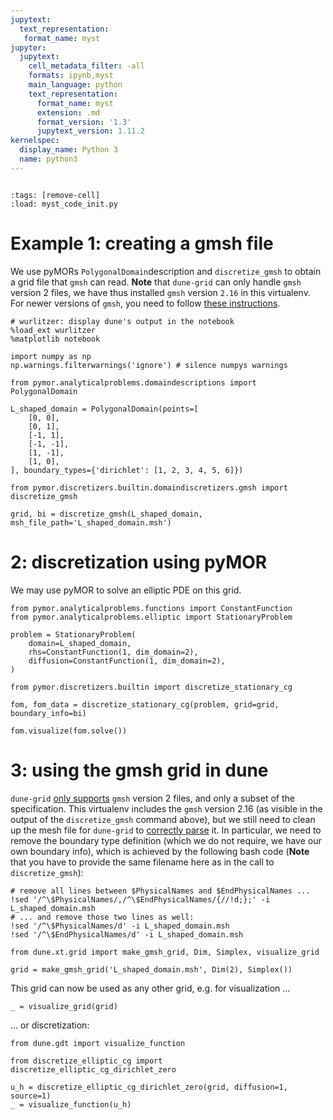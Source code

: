 ```yaml
---
jupytext:
  text_representation:
   format_name: myst
jupyter:
  jupytext:
    cell_metadata_filter: -all
    formats: ipynb,myst
    main_language: python
    text_representation:
      format_name: myst
      extension: .md
      format_version: '1.3'
      jupytext_version: 1.11.2
kernelspec:
  display_name: Python 3
  name: python3
---
```


```{try_on_binder}
```

```{code-cell}
:tags: [remove-cell]
:load: myst_code_init.py
```

# Example 1: creating a gmsh file

We use pyMORs `PolygonalDomain`description and `discretize_gmsh` to obtain a grid file that `gmsh` can read. **Note** that `dune-grid` can only handle `gmsh` version 2 files, we have thus installed `gmsh` version `2.16` in this virtualenv. For newer versions of `gmsh`,  you need to follow [these instructions](https://gitlab.dune-project.org/core/dune-grid/issues/85).

```{code-cell}
# wurlitzer: display dune's output in the notebook
%load_ext wurlitzer
%matplotlib notebook

import numpy as np
np.warnings.filterwarnings('ignore') # silence numpys warnings
```

```{code-cell}
from pymor.analyticalproblems.domaindescriptions import PolygonalDomain

L_shaped_domain = PolygonalDomain(points=[
    [0, 0],
    [0, 1],
    [-1, 1],
    [-1, -1],
    [1, -1],
    [1, 0],
], boundary_types={'dirichlet': [1, 2, 3, 4, 5, 6]})
```

```{code-cell}
from pymor.discretizers.builtin.domaindiscretizers.gmsh import discretize_gmsh

grid, bi = discretize_gmsh(L_shaped_domain, msh_file_path='L_shaped_domain.msh')
```

# 2: discretization using pyMOR

We may use pyMOR to solve an elliptic PDE on this grid.

```{code-cell}
from pymor.analyticalproblems.functions import ConstantFunction
from pymor.analyticalproblems.elliptic import StationaryProblem

problem = StationaryProblem(
    domain=L_shaped_domain,
    rhs=ConstantFunction(1, dim_domain=2),
    diffusion=ConstantFunction(1, dim_domain=2),
)
```

```{code-cell}
from pymor.discretizers.builtin import discretize_stationary_cg

fom, fom_data = discretize_stationary_cg(problem, grid=grid, boundary_info=bi)
```

```{code-cell}
fom.visualize(fom.solve())
```

# 3: using the gmsh grid in dune

`dune-grid` [only supports](https://gitlab.dune-project.org/core/dune-grid/issues/85) `gmsh` version 2 files, and only a subset of the specification.
This virtualenv includes the `gmsh` version 2.16 (as visible in the output of the `discretize_gmsh` command above), but we still need to clean up the mesh file for `dune-grid` to [correctly parse](https://gitlab.dune-project.org/core/dune-grid/-/issues/89) it.
In particular, we need to remove the boundary type definition (which we do not require, we have our own boundary info), which is achieved by the following bash code (**Note** that you have to provide the same filename here as in the call to `discretize_gmsh`):

```{code-cell}
# remove all lines between $PhysicalNames and $EndPhysicalNames ...
!sed '/^\$PhysicalNames/,/^\$EndPhysicalNames/{//!d;};' -i L_shaped_domain.msh
# ... and remove those two lines as well:
!sed '/^\$PhysicalNames/d' -i L_shaped_domain.msh
!sed '/^\$EndPhysicalNames/d' -i L_shaped_domain.msh
```

```{code-cell}
from dune.xt.grid import make_gmsh_grid, Dim, Simplex, visualize_grid

grid = make_gmsh_grid('L_shaped_domain.msh', Dim(2), Simplex())
```

This grid can now be used as any other grid, e.g. for visualization ...

```{code-cell}
_ = visualize_grid(grid)
```

... or discretization:

```{code-cell}
from dune.gdt import visualize_function

from discretize_elliptic_cg import discretize_elliptic_cg_dirichlet_zero

u_h = discretize_elliptic_cg_dirichlet_zero(grid, diffusion=1, source=1)
_ = visualize_function(u_h)
```
